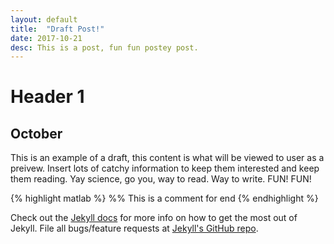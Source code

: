 ```yaml
---
layout: default
title:  "Draft Post!"
date: 2017-10-21
desc: This is a post, fun fun postey post.
---
```

# [](#header-1)Header 1
## [](#header-2) October
<!--excerpt.start-->
This is an example of a draft, this content is what will be viewed to user as
a preivew. Insert lots of catchy information to keep them interested and keep
them reading. Yay science, go you, way to read. Way to write. FUN! FUN!


{% highlight matlab %}
%% This is a comment
for
end
{% endhighlight %}
<!--excerpt.end-->


Check out the [Jekyll docs][jekyll] for more info on how to get the most out of Jekyll. File all bugs/feature requests at [Jekyll's GitHub repo][jekyll-gh].

[jekyll-gh]: https://github.com/mojombo/jekyll
[jekyll]:    http://jekyllrb.com
